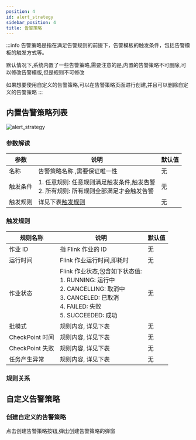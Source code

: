 ```yaml
---
position: 4
id: alert_strategy
sidebar_position: 4
title: 告警策略
---
```


:::info
告警策略是指在满足告警规则的前提下，告警模板的触发条件，包括告警模板的触发方式等。

默认情况下,系统内置了一些告警策略,需要注意的是,内置的告警策略不可删除,可以修改告警模版,但是规则不可修改

如果想要使用自定义的告警策略,可以在告警策略页面进行创建,并且可以删除自定义的告警策略
:::

## 内置告警策略列表

![alert_strategy](http://www.aiwenmo.com/dinky/docs/test/alert_strategy.png)

### 参数解读

| 参数    | 说明                                                     | 默认值 |
|-------|--------------------------------------------------------|-----| 
| 名称    | 告警策略名称 ,需要保证唯一性                                        | 无   |
| 触发条件  | 1. 任意规则: 任意规则满足触发条件,触发告警 <br/> 2. 所有规则: 所有规则全部满足才会触发告警 | 无   |
| 触发规则	 | 详见下表[触发规则](#触发规则)                                      | 无   | 

### 触发规则

| 规则名称          | 说明                  | 默认值 |
|---------------|---------------------|-----| 
| 作业 ID         | 指 Flink 作业的 ID      | 无   |
| 运行时间          | Flink 作业运行时间,即耗时    | 无   |
| 作业状态          | Flink 作业状态,包含如下状态值:<br/> 1. RUNNING: 运行中<br/> 2. CANCELLING: 取消中<br/> 3. CANCELED: 已取消<br/> 4. FAILED: 失败<br/> 5. SUCCEEDED: 成功 | 无   |
| 批模式           | 规则内容, 详见下表          | 无   |
| CheckPoint 时间 | 规则内容, 详见下表          | 无   |
| CheckPoint 失败 | 规则内容, 详见下表          | 无   |
| 任务产生异常        | 规则内容, 详见下表          | 无   |


### 规则关系

## 自定义告警策略

### 创建自定义的告警策略

点击创建告警策略按钮,弹出创建告警策略的弹窗

